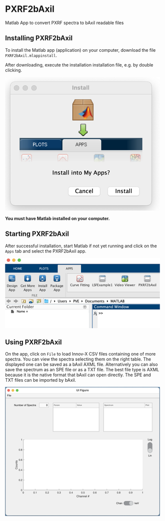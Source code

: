 # PXRF2bAxil
 Matlab App to convert PXRF spectra to bAxil readable files 

## Installing PXRF2bAxil
To install the Matlab app (application) on your computer, download the file `PXRF2bAxil.mlappinstall`.

After downloading, execute the installation installation file, e.g. by double clicking.

![Running PXRF2bAxil.mlappinstall](/images/PXRF2bAxilInstall.png)

**You must have Matlab installed on your computer.**

## Starting PXRF2bAxil

After successful installation, start Matlab if not yet running and click on the `Apps` tab and select the PXRF2bAxil app.

![Starting PXRF2bAxil](/images/PXRF2bAxilStart.png)


## Using PXRF2bAxil

On the app, click on `File` to load Innov-X CSV files containing one of more spectra. You can view the spectra selecting them on the right table. The displayed one can be saved as a bAxil AXML file. Alternatively you can also save the spectrum as an SPE file or as a TXT file. The best file type is AXML because it is the native format that bAxil can open directly. The SPE and TXT files can be imported by bAxil.

![Running PXRF2bAxil](/images/PXRF2bAxilRun.png)


